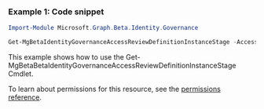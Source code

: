 ### Example 1: Code snippet

```powershellImport-Module Microsoft.Graph.Beta.Identity.Governance

Get-MgBetaIdentityGovernanceAccessReviewDefinitionInstanceStage -AccessReviewScheduleDefinitionId $accessReviewScheduleDefinitionId -AccessReviewInstanceId $accessReviewInstanceId -AccessReviewStageId $accessReviewStageId
```
This example shows how to use the Get-MgBetaBetaIdentityGovernanceAccessReviewDefinitionInstanceStage Cmdlet.
To learn about permissions for this resource, see the [permissions reference](/graph/permissions-reference).

